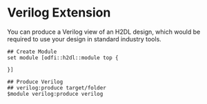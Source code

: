 # Verilog Extension 


You can produce a Verilog view of an H2DL design, which would be required to use your design in standard industry tools.


    ## Create Module
    set module [odfi::h2dl::module top {

    }]

    ## Produce Verilog
    ## verilog:produce target/folder
    $module verilog:produce verilog




